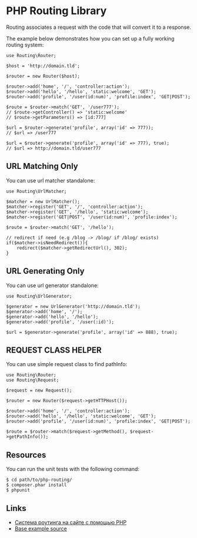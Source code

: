 PHP Routing Library
===================

Routing associates a request with the code that will convert it to a response.

The example below demonstrates how you can set up a fully working routing
system:

    use Routing\Router;

    $host = 'http://domain.tld';

    $router = new Router($host);

    $router->add('home', '/', 'controller:action');
    $router->add('hello', '/hello', 'static:welcome', 'GET');
    $router->add('profile', '/user(id:num)', 'profile:index', 'GET|POST');

    $route = $router->match('GET', '/user777');
    // $route->getController() => 'static:welcome'
    // $route->getParameters() => [id:777]

    $url = $router->generate('profile', array('id' => 777));
    // $url => /user777

    $url = $router->generate('profile', array('id' => 777), true);
    // $url => http://domain.tld/user777


URL Matching Only
-----------------

You can use url matcher standalone:

    use Routing\UrlMatcher;

    $matcher = new UrlMatcher();
    $matcher->register('GET', '/', 'controller:action');
    $matcher->register('GET', '/hello', 'static:welcome');
    $matcher->register('GET|POST', '/user(id:num)', 'profile:index');

    $route = $router->match('GET', '/hello');

    // redirect if need (e.g /blog -> /blog/ if /blog/ exists)
    if($matcher->isNeedRedirect()){
        redirect($matcher->getRedirectUrl(), 302);
    }


URL Generating Only
-------------------

You can use url generator standalone:

    use Routing\UrlGenerator;

    $generator = new UrlGenerator('http://domain.tld');
    $generator->add('home', '/');
    $generator->add('hello', '/hello');
    $generator->add('profile', '/user(:id)');

    $url = $generator->generate('profile', array('id' => 888), true);


REQUEST CLASS HELPER
--------------------

You can use simple request class to find pathInfo:

    use Routing\Router;
    use Routing\Request;

    $request = new Request();

    $router = new Router($request->getHTTPHost());

    $router->add('home', '/', 'controller:action');
    $router->add('hello', '/hello', 'static:welcome', 'GET');
    $router->add('profile', '/user(id:num)', 'profile:index', 'GET|POST');

    $route = $router->match($request->getMethod(), $request->getPathInfo());


Resources
---------

You can run the unit tests with the following command:

    $ cd path/to/php-routing/
    $ composer.phar install
    $ phpunit

Links
-----
* [Система роутинга на сайте с помощью PHP](http://www.itlessons.info/php/routing-library/)
* [Base example source](http://demos.itlessons.info/res/024-php-routing.zip)
